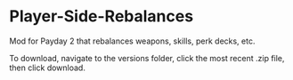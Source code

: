 # Player-Side-Rebalances
Mod for Payday 2 that rebalances weapons, skills, perk decks, etc.

To download, navigate to the versions folder, click the most recent .zip file, then click download.
